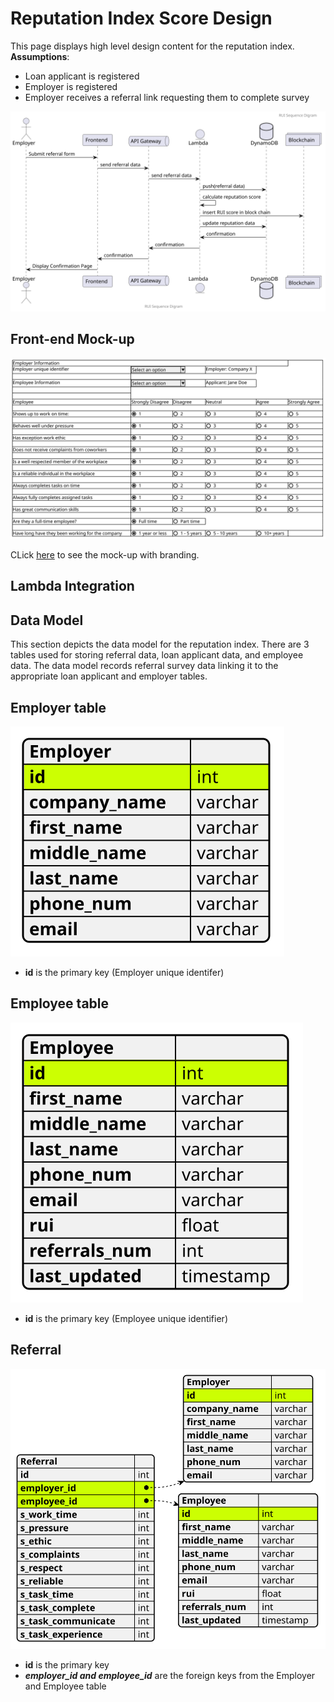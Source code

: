 # Reputation Index Score Design

This page displays high level design content for the reputation index.
__Assumptions__:
* Loan applicant is registered
* Employer is registered
* Employer receives a referral link requesting them to complete survey

!["RUI Sequence Diagram"](./output/RUI_Sequence_Diagram.svg)

## Front-end Mock-up

![Front-end Mock-up](./output/front_end_mockup.svg)

CLick [here](./Referral_Form_Mockup.pdf) to see the mock-up with branding.

## Lambda Integration

## Data Model

This section depicts the data model for the reputation index.  There are 3 tables used for storing referral data, loan applicant data, and employee data.  The data model records referral survey data linking it to the appropriate loan applicant and employer tables.

## Employer table

![Employer Table](./output/employer_table.svg)

+ __id__ is the primary key (Employer unique identifer)

## Employee table
 ![Employee Table](./output/employee_table.svg)

+ __id__ is the primary key (Employee unique identifier)

## Referral

!["Database Data Model"](./output/DB_tables.svg)

+ __id__ is the primary key
+ __*employer_id and employee_id*__ are the foreign keys from the Employer and Employee table
